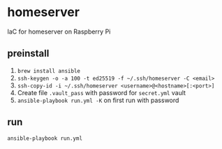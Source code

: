 # homeserver

IaC for homeserver on Raspberry Pi

## preinstall

1. `brew install ansible`
1. `ssh-keygen -o -a 100 -t ed25519 -f ~/.ssh/homeserver -C <email>`
1. `ssh-copy-id -i ~/.ssh/homeserver <username>@<hostname>[:<port>]`
1. Create file `.vault_pass` with password for `secret.yml` vault
1. `ansible-playbook run.yml -K` on first run with password

## run

```sh
ansible-playbook run.yml
```
